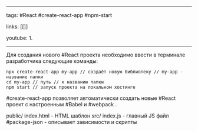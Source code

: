 ____

tags: #React #create-react-app #npm-start 

links: [[]]

youtube: 
1. 

_____

Для создания нового #React проекта необходимо ввести в терминале разработчика следующие команды:

```
npx create-react-app my-app // создаёт новую библиотеку // my-app - название папки
cd my-app // путь // к названию папки
npm start // запуск проекта на локальном хостинге
```

#create-react-app позволяет автоматически создать новые #React проект с настроенным #Babel и #webpack .

public/ index.html - HTML шаблон
src/ index.js - главный JS файл
#package-json - описывает зависимости и скрипты